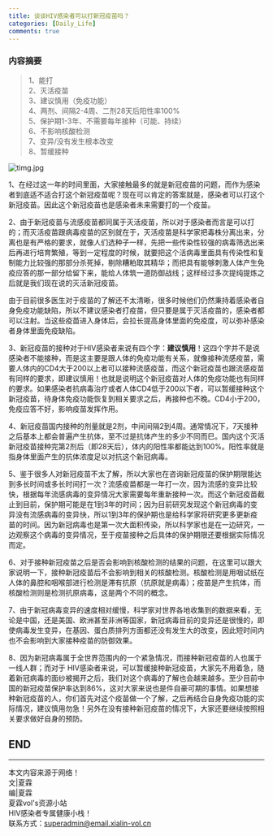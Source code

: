 ```yaml
---
title: 谈谈HIV感染者可以打新冠疫苗吗？
categories: [Daily_Life]
comments: true
---
```


### 内容摘要
> 1、能打<br>
> 2、灭活疫苗<br>
> 3、建议慎用（免疫功能）<br>
> 4、两剂、间隔2-4周、二剂28天后阳性率100%<br>
> 5、保护期1-3年、不需要每年接种（可能、持续）<br>
> 6、不影响核酸检测<br>
> 7、变异/没有发生根本改变<br>
> 8、暂缓接种<br>

![timg.jpg](https://i.loli.net/2020/12/22/8JpXIwDnWtTP7gR.jpg)

1、在经过这一年的时间里面，大家接触最多的就是新冠疫苗的问题，而作为感染者到底适不适合打这个新冠疫苗呢？现在可以肯定的答案就是，感染者可以打这个新冠疫苗。因此这个新冠疫苗也是感染者未来需要打的一个疫苗。

2、由于新冠疫苗与流感疫苗都同属于灭活疫苗，所以对于感染者而言是可以打的；而灭活疫苗跟病毒疫苗的区别就在于，灭活疫苗是科学家把毒株分离出来，分离也是有严格的要求，就像人们选种子一样，先把一些传染性较强的病毒筛选出来后再进行培育繁殖，等到一定程度的时候，就要把这个活病毒里面具有传染性和复制能力比较强的那部分杀死掉，剔除糟粕取其精华；而把具有能够刺激人体产生免疫应答的那一部分给留下来，能给人体筑一道防御战线；这样经过多次提纯提炼之后就是我们现在说的灭活新冠疫苗。

由于目前很多医生对于疫苗的了解还不太清晰，很多时候他们仍然秉持着感染者自身免疫功能缺陷，所以不建议感染者打疫苗，但只要是属于灭活疫苗的，感染者都可以注射。当这些疫苗进入身体后，会拉长提高身体里面的免疫度，可以弥补感染者身体里面免疫缺陷。

3、新冠疫苗的接种对于HIV感染者来说有四个字：**建议慎用**！这四个字并不是说感染者不能接种，而是这主要是跟人体的免疫功能有关系，就像接种流感疫苗，需要人体内的CD4大于200以上者可以接种流感疫苗，而这个新冠疫苗也跟流感疫苗有同样的要求，即建议慎用！也就是说明这个新冠疫苗对人体的免疫功能也有同样的要求。如果感染者抗病毒治疗或者人体CD4低于200以下者，可以暂缓接种这个新冠疫苗，待身体免疫功能恢复到相关要求之后，再接种也不晚。CD4小于200，免疫应答不好，影响疫苗发挥作用。

4、新冠疫苗国内接种的剂量就是2剂，中间间隔2到4周。通常情况下，7天接种之后基本上都会普遍产生抗体，至不过是抗体产生的多少不同而巳。国内这个灭活新冠疫苗接种完第2剂后（即28天后），体内的阳性率都能达到100%。阳性率就是指身体里面产生的抗体浓度足以对抗这个新冠病毒。

5、鉴于很多人对新冠疫苗不太了解，所以大家也在咨询新冠疫苗的保护期限能达到多长时间或多长时间打一次？流感疫苗都是一年打一次，因为流感的变异比较快，根据每年流感病毒的变异情况大家需要每年重新接种一次。而这个新冠疫苗截止到目前，保护期可能是在1到3年的时间；因为目前研究发现这个新冠病毒的变异没有流感病毒的变异快，所以1到3年的保护期也是给科学家将研究更多更新疫苗的时间。因为新冠病毒也是第一次大面积传染，所以科学家也是在一边研究，一边观察这个病毒的变异情况，至于疫苗接种之后具体的保护期限还要根据实际情况而定。

6、对于接种新冠疫苗之后是否会影响到核酸检测的结果的问题，在这里可以跟大家说明一下，接种新冠疫苗后不会影响到相关的核酸检测。核酸检测是用咽试纸在人体的鼻腔和咽喉部进行检测是滞有抗原（抗原就是病毒）；疫苗是产生抗体，而核酸检测则是检测抗原病毒，这是两个不同的概念。

7、由于新冠病毒变异的速度相对缓慢，科学家对世界各地收集到的数据来看，无论是中国，还是美国、欧洲甚至非洲等国家，新冠病毒目前的变异还是很慢的，即使病毒发生变异，在基因、蛋白质排列方面都还没有发生大的改变，因此短时间内也不会影响到大家接种疫苗的防御效果。
    
8、因为新冠病毒属于全世界范围内的一个紧急情况，而接种新冠疫苗的人也属于一线人群；而对于 HIV感染者来说，可以暂缓接种新冠疫苗，大家先不用着急，随着新冠病毒的面纱被揭开之后，我们对这个病毒的了解也会越来越多。至少目前中国的新冠疫苗保护率达到86%，这对大家来说也是件自豪可期的事情。如果想接种新冠疫苗的人，你们首先对这个疫苗做一个了解，之后再结合自身免疫功能的实际情况，建议慎用勿急！另外在没有接种新冠疫苗的情况下，大家还要继续按照相关要求做好自身的预防。


END<br>
---

---
本文内容来源于网络！<br>
文|夏霖<br>
编|夏霖<br>
夏霖vol's资源小站<br>
HIV感染者专属健康小栈！<br>
联系方式：superadmin@email.xialin-vol.cn


